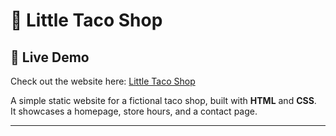 # 🌮 Little Taco Shop
## 🔗 Live Demo
Check out the website here: [Little Taco Shop]( https://manjit-dev.github.io/Little-Taco-Shop/)


A simple static website for a fictional taco shop, built with **HTML** and **CSS**.  
It showcases a homepage, store hours, and a contact page.

---


